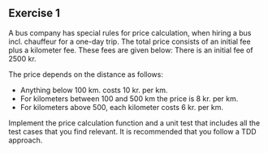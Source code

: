 ## Exercise 1
A bus company has special rules for price calculation, when hiring a bus incl. chauffeur for a one-day trip. The total price consists of an initial fee plus a kilometer fee. These fees are given below:
There is an initial fee of 2500 kr.

The price depends on the distance as follows:
* Anything below 100 km. costs 10 kr. per km.
* For kilometers between 100 and 500 km the price is 8 kr. per km.
* For kilometers above 500, each kilometer costs 6 kr. per km.

Implement the price calculation function and a unit test that includes all the test cases that you find relevant. It is recommended that you follow a TDD approach.